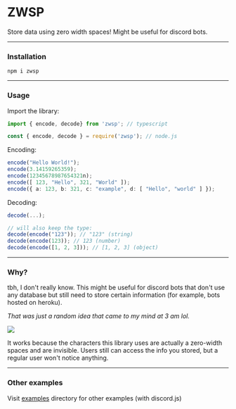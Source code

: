 # ZWSP

Store data using zero width spaces! Might be useful for discord bots.

---
### Installation
```
npm i zwsp
```

---
### Usage

Import the library:
```typescript
import { encode, decode} from 'zwsp'; // typescript

const { encode, decode } = require('zwsp'); // node.js
```
Encoding:
```typescript
encode("Hello World!");
encode(3.14159265359);
encode(12345678987654321n);
encode([ 123, "Hello", 321, "World" ]);
encode({ a: 123, b: 321, c: "example", d: [ "Hello", "world" ] });
```
Decoding:
```typescript
decode(...);

// will also keep the type:
decode(encode("123")); // "123" (string)
decode(encode(123)); // 123 (number)
decode(encode([1, 2, 3])); // [1, 2, 3] (object)
```
---
### Why?
tbh, I don't really know. This might be useful for discord bots that don't use any database but still need to store certain information (for example, bots hosted on heroku).

*That was just a random idea that came to my mind at 3 am lol.*

![](https://i.imgur.com/YN3gjdM.png)

It works because the characters this library uses are actually a zero-width spaces and are invisible. Users still can access the info you stored, but a regular user won't notice anything.

---
### Other examples

Visit [examples](examples) directory for other examples (with discord.js)

